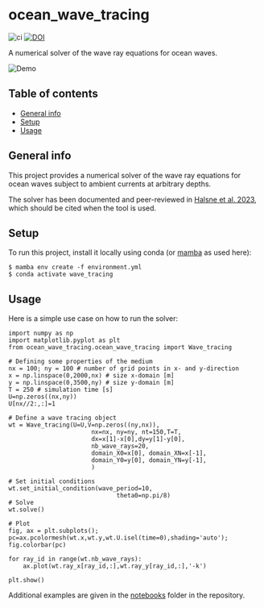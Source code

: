 # ocean_wave_tracing

![ci](https://github.com/hevgyrt/ocean_wave_tracing/actions/workflows/python.yml/badge.svg)
[![DOI](https://zenodo.org/badge/362749576.svg)](https://zenodo.org/badge/latestdoi/362749576)

A numerical solver of the wave ray equations for ocean waves.

![Demo](https://github.com/hevgyrt/ocean_wave_tracing/blob/main/notebooks/movie_rt_poc.gif)

## Table of contents
* [General info](#general-info)
* [Setup](#setup)
* [Usage](#usage)

## General info
This project provides a numerical solver of the wave ray equations for ocean waves subject to ambient currents at arbitrary depths.

The solver has been documented and peer-reviewed in [Halsne et al. 2023](https://doi.org/10.5194/gmd-16-6515-2023), which should be cited when the tool is used.

## Setup
To run this project, install it locally using conda (or [mamba](https://anaconda.org/conda-forge/mamba) as used here):
```
$ mamba env create -f environment.yml
$ conda activate wave_tracing
```

## Usage
Here is a simple use case on how to run the solver:
```
import numpy as np
import matplotlib.pyplot as plt
from ocean_wave_tracing.ocean_wave_tracing import Wave_tracing

# Defining some properties of the medium
nx = 100; ny = 100 # number of grid points in x- and y-direction
x = np.linspace(0,2000,nx) # size x-domain [m]
y = np.linspace(0,3500,ny) # size y-domain [m]
T = 250 # simulation time [s]
U=np.zeros((nx,ny))
U[nx//2:,:]=1

# Define a wave tracing object
wt = Wave_tracing(U=U,V=np.zeros((ny,nx)),
                       nx=nx, ny=ny, nt=150,T=T,
                       dx=x[1]-x[0],dy=y[1]-y[0],
                       nb_wave_rays=20,
                       domain_X0=x[0], domain_XN=x[-1],
                       domain_Y0=y[0], domain_YN=y[-1],
                       )

# Set initial conditions
wt.set_initial_condition(wave_period=10,
                              theta0=np.pi/8)
# Solve
wt.solve()

# Plot
fig, ax = plt.subplots();
pc=ax.pcolormesh(wt.x,wt.y,wt.U.isel(time=0),shading='auto');
fig.colorbar(pc)

for ray_id in range(wt.nb_wave_rays):
    ax.plot(wt.ray_x[ray_id,:],wt.ray_y[ray_id,:],'-k')

plt.show()
```

Additional examples are given in the [notebooks](notebooks) folder in the repository.
